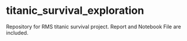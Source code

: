 # titanic_survival_exploration

Repository for RMS titanic survival project. 
Report and Notebook File are included.
